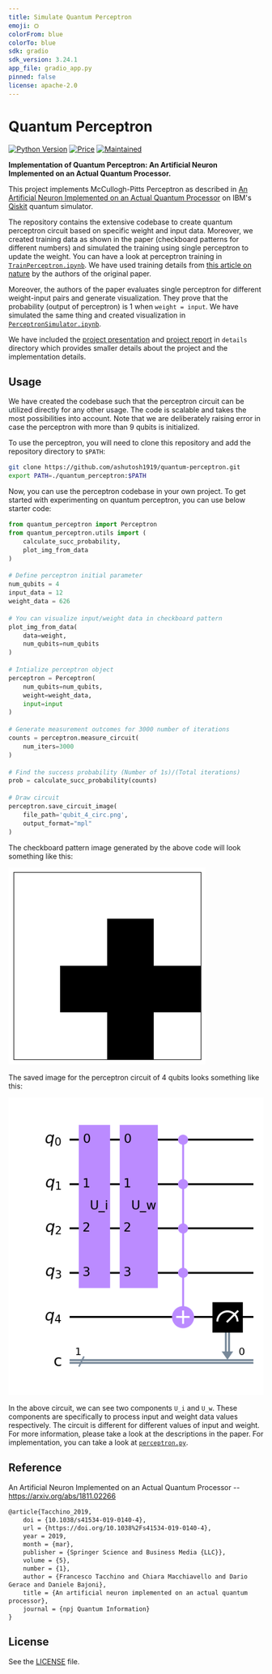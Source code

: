 ```yaml
---
title: Simulate Quantum Perceptron
emoji: ⛭
colorFrom: blue
colorTo: blue
sdk: gradio
sdk_version: 3.24.1
app_file: gradio_app.py
pinned: false
license: apache-2.0
---
```


# Quantum Perceptron

[![Python Version](https://img.shields.io/badge/python->=3.8-blue.svg?style=flat-square)](#python) [![Price](https://img.shields.io/badge/price-free-ff69b4.svg?style=flat-square)](#price) [![Maintained](https://img.shields.io/badge/maintained-yes-green.svg?style=flat-square)](#maintained)

**Implementation of Quantum Perceptron: An Artificial Neuron Implemented on an Actual Quantum Processor.**

This project implements McCullogh-Pitts Perceptron as described in [An Artificial Neuron Implemented on an Actual Quantum Processor](https://arxiv.org/abs/1811.02266) on IBM's [Qiskit](https://qiskit.org/) quantum simulator.  

The repository contains the extensive codebase to create quantum perceptron circuit based on specific weight and input data. Moreover, we created training data as shown in the paper (checkboard patterns for different numbers) and simulated the training using single perceptron to update the weight. You can have a look at perceptron training in [`TrainPerceptron.ipynb`](./TrainPerceptron.ipynb). We have used training details from [this article on nature](https://www.nature.com/articles/s41534-019-0140-4) by the authors of the original paper.

Moreover, the authors of the paper evaluates single perceptron for different weight-input pairs and generate visualization. They prove that the probability (output of perceptron) is 1 when `weight = input`. We have simulated the same thing and created visualization in [`PerceptronSimulator.ipynb`](./PerceptronSimulator.ipynb).

We have included the [project presentation](./details/presentation.pdf) and [project report](./details/report.pdf) in `details` directory which provides smaller details about the project and the implementation details.


## Usage

We have created the codebase such that the perceptron circuit can be utilized directly for any other usage. The code is scalable and takes the most possibilities into account. Note that we are deliberately raising error in case the perceptron with more than 9 qubits is initialized.

To use the perceptron, you will need to clone this repository and add the repository directory to `$PATH`:

```bash
git clone https://github.com/ashutosh1919/quantum-perceptron.git
export PATH=./quantum_perceptron:$PATH
```

Now, you can use the perceptron codebase in your own project. To get started with experimenting on quantum perceptron, you can use below starter code:

```python
from quantum_perceptron import Perceptron
from quantum_perceptron.utils import (
    calculate_succ_probability,
    plot_img_from_data
)

# Define perceptron initial parameter
num_qubits = 4
input_data = 12
weight_data = 626

# You can visualize input/weight data in checkboard pattern
plot_img_from_data(
    data=weight,
    num_qubits=num_qubits
)

# Intialize perceptron object
perceptron = Perceptron(
    num_qubits=num_qubits,
    weight=weight_data,
    input=input
)

# Generate measurement outcomes for 3000 number of iterations
counts = perceptron.measure_circuit(
    num_iters=3000
)

# Find the success probability (Number of 1s)/(Total iterations)
prob = calculate_succ_probability(counts)

# Draw circuit
perceptron.save_circuit_image(
    file_path='qubit_4_circ.png',
    output_format="mpl"
)
```

The checkboard pattern image generated by the above code will look something like this:  

![](./images/checkboard_626.png)

The saved image for the perceptron circuit of 4 qubits looks something like this:  

![](./images/circuit_4qubit.png)

In the above circuit, we can see two components `U_i` and `U_w`. These components are specifically to process input and weight data values respectively. The circuit is different for different values of input and weight. For more information, please take a look at the descriptions in the paper. For implementation, you can take a look at [`perceptron.py`](./quantum_perceptron/perceptron.py).


## Reference

An Artificial Neuron Implemented on an Actual Quantum Processor -- https://arxiv.org/abs/1811.02266

```
@article{Tacchino_2019,
	doi = {10.1038/s41534-019-0140-4},
	url = {https://doi.org/10.1038%2Fs41534-019-0140-4},
	year = 2019,
	month = {mar},
	publisher = {Springer Science and Business Media {LLC}},
	volume = {5},
	number = {1},
	author = {Francesco Tacchino and Chiara Macchiavello and Dario Gerace and Daniele Bajoni},
	title = {An artificial neuron implemented on an actual quantum processor},
	journal = {npj Quantum Information}
}
```

## License

See the [LICENSE](LICENSE) file.
